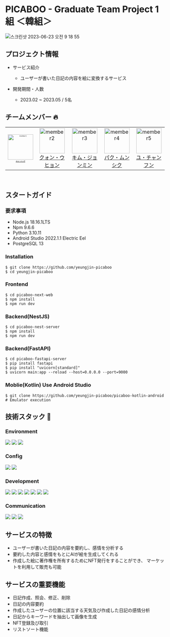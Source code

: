 # PICABOO - Graduate Team Project 1組 ＜韓組＞

![스크린샷 2023-06-23 오전 9 18 55](https://github.com/yeungjin-picaboo/picaboo-fastapi-server/assets/102615401/9d308608-bce5-4321-b199-7c27e441423a)

## プロジェクト情報
- サービス紹介
  - ユーザーが書いた日記の内容を絵に変換するサービス

- 開発期間・人数
  - 2023.02 ~ 2023.05 / 5名

## チームメンバー 🔥
<table>
  <tr>
    <td align="center">
      <a href="https://github.com/KooAme" style="font-size: 5px;">
        <img src="https://github.com/KooAme.png" alt="member1" style="width: 80px;">
        <br>
        キム・ドング
      </a>
    </td>
    <td align="center">
      <a href="https://github.com/woohyeon-dev">
        <img src="https://github.com/woohyeon-dev.png" alt="member2" width="80px">
        <br>
        クォン・ウヒョン
      </a>
    </td>
    <td align="center">
      <a href="https://github.com/liosy1114" >
        <img src="https://github.com/liosy1114.png" alt="member3" width="80px">
        <br>
        キム・ジョンミン
      </a>
    </td>
    <td align="center">
      <a href="https://github.com/wabwhc">
        <img src="https://github.com/wabwhc.png" alt="member4" width="80px">
        <br>
        パク・ムンシク
      </a>
    </td>
    <td align="center">
      <a href="https://github.com/inhyoe">
        <img src="https://github.com/inhyoe.png" alt="member5" width="80px">
        <br>
        ユ・チャンフン
      </a>
    </td>
  </tr>
</table>
<br>

## スタートガイド
### 要求事項
- Node.js 18.16.1LTS
- Npm 9.6.6
- Python 3.10.11
- Android Studio 2022.1.1 Electric Eel
- PostgreSQL 13

### Installation
```ter
$ git clone https://github.com/yeungjin-picaboo
$ cd yeungjin-picaboo
```
### Frontend
```ter
$ cd picaboo-next-web
$ npm install
$ npm run dev
```
### Backend(NestJS)
```ter
$ cd picaboo-nest-server
$ npm install
$ npm run dev
```
### Backend(FastAPI)
```ter
$ cd picaboo-fastapi-server
$ pip install fastapi
$ pip install "uvicorn[standard]"
$ uvicorn main:app --reload --host=0.0.0.0 --port=9000
```
### Moblie(Kotlin) Use Android Studio
```ter
$ git clone https://github.com/yeungjin-picaboo/picaboo-kotlin-android
# Emulator execution
```
## 技術スタック 🔨
### Environment
<img src="https://img.shields.io/badge/git-F05032?style=for-the-badge&logo=git&logoColor=white"> <img src="https://img.shields.io/badge/github-181717?style=for-the-badge&logo=github&logoColor=white"> <img src="https://img.shields.io/badge/visualstudiocode-007ACC?style=for-the-badge&logo=visualstudiocode&logoColor=white">
### Config
<img src="https://img.shields.io/badge/npm-CB3837?style=for-the-badge&logo=npm&logoColor=white"> <img src="https://img.shields.io/badge/yarn-2C8EBB?style=for-the-badge&logo=yarn&logoColor=white">
### Development
<img src="https://img.shields.io/badge/nextjs-000000?style=for-the-badge&logo=nextdotjs&logoColor=white"> <img src="https://img.shields.io/badge/fastapi-009688?style=for-the-badge&logo=fastapi&logoColor=white"> <img src="https://img.shields.io/badge/nestjs-E0234E?style=for-the-badge&logo=nestjs&logoColor=white"> <img src="https://img.shields.io/badge/kotlin-7F52FF?style=for-the-badge&logo=kotlin&logoColor=white"> <img src="https://img.shields.io/badge/solidity-363636?style=for-the-badge&logo=solidity&logoColor=white"> <img src="https://img.shields.io/badge/postgresql-4169E1?style=for-the-badge&logo=postgresql&logoColor=white"> <img src="https://img.shields.io/badge/AWS-232F3E?style=for-the-badge&logo=amazonaws&logoColor=white">
### Communication
<img src="https://img.shields.io/badge/slack-4A154B?style=for-the-badge&logo=slack&logoColor=white"> <img src="https://img.shields.io/badge/notion-000000?style=for-the-badge&logo=notion&logoColor=white"> <img src="https://img.shields.io/badge/figma-F24E1E?style=for-the-badge&logo=figma&logoColor=white">

## サービスの特徴
- ユーザーが書いた日記の内容を要約し、感情を分析する
- 要約した内容と感情をもとにAIが絵を生成してくれる
- 作成した絵に著作権を所有するためにNFT発行をすることができ、 マーケットを利用して販売も可能

## サービスの重要機能
- 日記作成、照会、修正、削除
- 日記の内容要約
- 作成したユーザーの位置に該当する天気及び作成した日記の感情分析
- 日記からキーワードを抽出して画像を生成
- NFT登録及び取引
- リストソート機能
  
